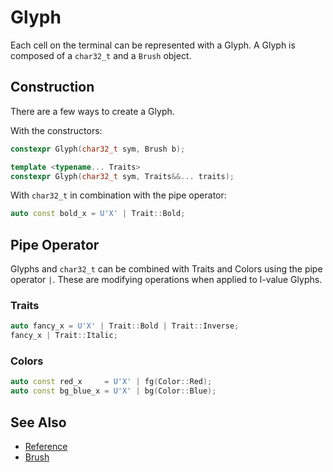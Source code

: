 # Glyph

Each cell on the terminal can be represented with a Glyph. A Glyph is composed
of a `char32_t` and a `Brush` object.

## Construction

There are a few ways to create a Glyph.

With the constructors:

```cpp
constexpr Glyph(char32_t sym, Brush b);
```

```cpp
template <typename... Traits>
constexpr Glyph(char32_t sym, Traits&&... traits);
```

With `char32_t` in combination with the pipe operator:

```cpp
auto const bold_x = U'X' | Trait::Bold;
```

## Pipe Operator

Glyphs and `char32_t` can be combined with Traits and Colors using the pipe
operator `|`. These are modifying operations when applied to l-value Glyphs.

### Traits

```cpp
auto fancy_x = U'X' | Trait::Bold | Trait::Inverse;
fancy_x | Trait::Italic;
```

### Colors

```cpp
auto const red_x     = U'X' | fg(Color::Red);
auto const bg_blue_x = U'X' | bg(Color::Blue);
```

## See Also

- [Reference](https://a-n-t-h-o-n-y.github.io/TermOx/structox_1_1Glyph.html)
- [Brush](brush.md)
